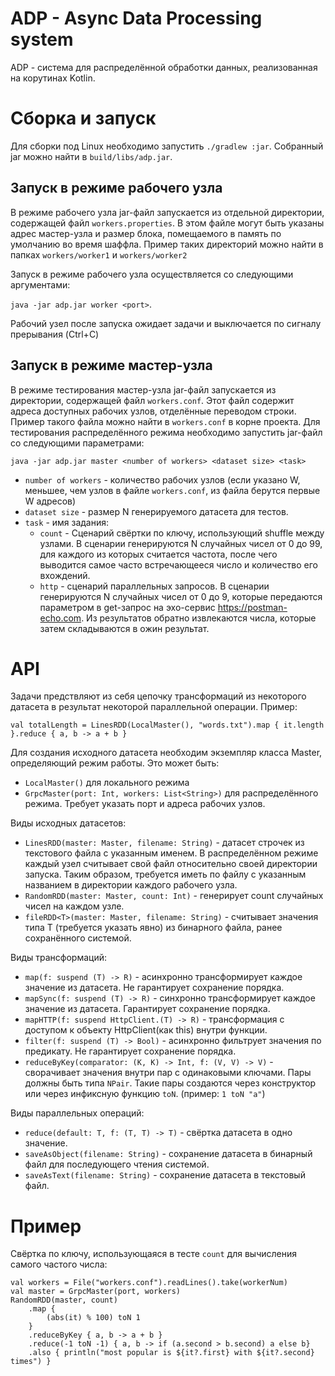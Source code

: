 # ADP - Async Data Processing system
ADP - система для распределённой обработки данных, реализованная на корутинах Kotlin.

# Сборка и запуск
Для сборки под Linux необходимо запустить `./gradlew :jar`. Собранный jar можно найти в `build/libs/adp.jar`.

## Запуск в режиме рабочего узла
В режиме рабочего узла jar-файл запускается из отдельной директории, содержащей файл `workers.properties`. 
В этом файле могут быть указаны адрес мастер-узла и размер блока, помещаемого в память по умолчанию во время шаффла.
Пример таких директорий можно найти в папках `workers/worker1` и `workers/worker2`

Запуск в режиме рабочего узла осуществляется со следующими аргументами:

`java -jar adp.jar worker <port>`. 

Рабочий узел после запуска ожидает задачи и выключается по сигналу прерывания (Ctrl+C)

## Запуск в режиме мастер-узла
В режиме тестирования мастер-узла jar-файл запускается из директории, содержащей файл `workers.conf`. Этот файл содержит адреса доступных
рабочих узлов, отделённые переводом строки. Пример такого файла можно найти в `workers.conf` в корне проекта.
Для тестирования распределённого режима необходимо запустить jar-файл со следующими параметрами:

`java -jar adp.jar master <number of workers> <dataset size> <task>`
* `number of workers` - количество рабочих узлов (если указано W, меньшее, чем узлов в файле `workers.conf`, из файла берутся первые W адресов)
* `dataset size` - размер N генерируемого датасета для тестов.
* `task` - имя задания:
  * `count` - Сценарий свёртки по ключу, использующий shuffle между узлами.
  В сценарии генерируются N случайных чисел от 0 до 99, для каждого из которых считается частота,
  после чего выводится самое часто встречающееся число и количество его вхождений.
  * `http` - сценарий параллельных запросов. В сценарии генерируются N случайных чисел от 0 до 9, которые передаются 
  параметром в get-запрос на эхо-сервис https://postman-echo.com. Из результатов обратно извлекаются числа, которые затем складываются в ожин результат.


# API
Задачи предствляют из себя цепочку трансформаций из некоторого датасета в результат некоторой параллельной операции. Пример:

`val totalLength = LinesRDD(LocalMaster(), "words.txt").map { it.length }.reduce { a, b -> a + b }`

Для создания исходного датасета необходим экземпляр класса Master, определяющий режим работы. Это может быть:
* `LocalMaster()` для локального режима
* `GrpcMaster(port: Int, workers: List<String>)` для распределённого режима. Требует указать порт и адреса рабочих узлов.


 Виды исходных датасетов:
* `LinesRDD(master: Master, filename: String)` - датасет строчек из текстового файла с указанным именем. В распределённом режиме каждый узел считывает свой файл относительно своей директории запуска. Таким образом, требуется иметь по файлу с указанным названием  в директории каждого рабочего узла.
* `RandomRDD(master: Master, count: Int)` - генерирует count случайных чисел на каждом узле.
* `fileRDD<T>(master: Master, filename: String)` - считывает значения типа T (требуется указать явно) из бинарного файла, ранее сохранённого системой.

Виды трансформаций:
* `map(f: suspend (T) -> R)` - асинхронно трансформирует каждое значение из датасета. Не гарантирует сохранение порядка.
* `mapSync(f: suspend (T) -> R)` - синхронно трансформирует каждое значение из датасета. Гарантирует сохранение порядка.
* `mapHTTP(f: suspend HttpClient.(T) -> R)` - трансформация с доступом к объекту HttpClient(как this) внутри функции.
* `filter(f: suspend (T) -> Bool)` - асинхронно фильтрует значения по предикату. Не гарантирует сохранение порядка.
* `reduceByKey(comparator: (K, K) -> Int, f: (V, V) -> V)` - сворачивает значения внутри пар с одинаковыми ключами. Пары должны быть типа `NPair`. Такие пары создаются через конструктор или через инфиксную функцию `toN`. (пример: `1 toN "a"`)

Виды параллельных операций:
* `reduce(default: T, f: (T, T) -> T)` - свёртка датасета в одно значение.
* `saveAsObject(filename: String)` - сохранение датасета в бинарный файл для последующего чтения системой. 
* `saveAsText(filename: String)` - сохранение датасета в текстовый файл.

# Пример
Свёртка по ключу, использующаяся в тесте `count` для вычисления самого частого числа:
```
val workers = File("workers.conf").readLines().take(workerNum)
val master = GrpcMaster(port, workers)
RandomRDD(master, count)
    .map {
        (abs(it) % 100) toN 1
    }
    .reduceByKey { a, b -> a + b }
    .reduce(-1 toN -1) { a, b -> if (a.second > b.second) a else b}
    .also { println("most popular is ${it?.first} with ${it?.second} times") }
```

